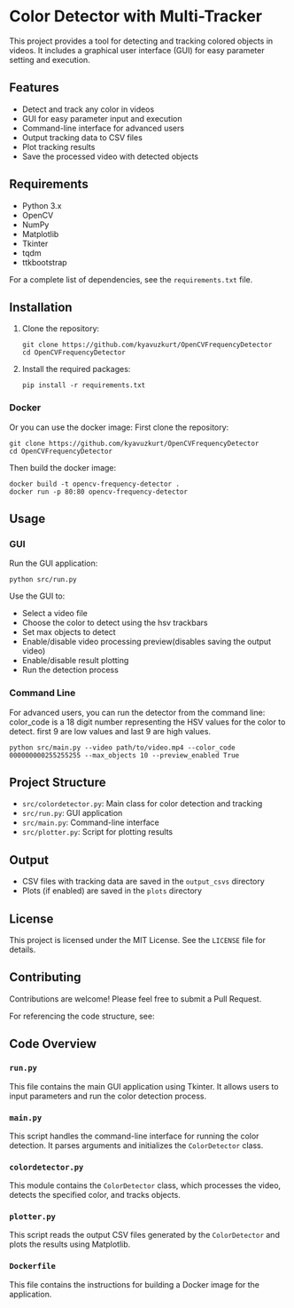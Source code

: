 # Color Detector with Multi-Tracker

This project provides a tool for detecting and tracking colored objects in videos. It includes a graphical user interface (GUI) for easy parameter setting and execution.

## Features

- Detect and track any color in videos
- GUI for easy parameter input and execution
- Command-line interface for advanced users
- Output tracking data to CSV files
- Plot tracking results
- Save the processed video with detected objects

## Requirements

- Python 3.x
- OpenCV
- NumPy
- Matplotlib
- Tkinter
- tqdm
- ttkbootstrap

For a complete list of dependencies, see the `requirements.txt` file.

## Installation

1. Clone the repository:
   ```
   git clone https://github.com/kyavuzkurt/OpenCVFrequencyDetector
   cd OpenCVFrequencyDetector
   ```

2. Install the required packages:
   ```
   pip install -r requirements.txt
   ```

### Docker
Or you can use the docker image:
First clone the repository:
```
git clone https://github.com/kyavuzkurt/OpenCVFrequencyDetector
cd OpenCVFrequencyDetector
```

Then build the docker image:
```
docker build -t opencv-frequency-detector .
docker run -p 80:80 opencv-frequency-detector
```

## Usage

### GUI

Run the GUI application:

```
python src/run.py
```

Use the GUI to:
- Select a video file
- Choose the color to detect using the hsv trackbars 
- Set max objects to detect
- Enable/disable video processing preview(disables saving the output video)
- Enable/disable result plotting
- Run the detection process

### Command Line

For advanced users, you can run the detector from the command line:
color_code is a 18 digit number representing the HSV values for the color to detect. first 9 are low values and last 9 are high values.

```
python src/main.py --video path/to/video.mp4 --color_code 000000000255255255 --max_objects 10 --preview_enabled True
```

## Project Structure

- `src/colordetector.py`: Main class for color detection and tracking
- `src/run.py`: GUI application
- `src/main.py`: Command-line interface
- `src/plotter.py`: Script for plotting results

## Output

- CSV files with tracking data are saved in the `output_csvs` directory
- Plots (if enabled) are saved in the `plots` directory

## License

This project is licensed under the MIT License. See the `LICENSE` file for details.

## Contributing

Contributions are welcome! Please feel free to submit a Pull Request.

For referencing the code structure, see:


## Code Overview

### `run.py`

This file contains the main GUI application using Tkinter. It allows users to input parameters and run the color detection process.

### `main.py`

This script handles the command-line interface for running the color detection. It parses arguments and initializes the `ColorDetector` class.

### `colordetector.py`

This module contains the `ColorDetector` class, which processes the video, detects the specified color, and tracks objects.

### `plotter.py`

This script reads the output CSV files generated by the `ColorDetector` and plots the results using Matplotlib.

### `Dockerfile`

This file contains the instructions for building a Docker image for the application.
